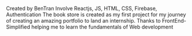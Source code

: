 Created by BenTran
Involve Reactjs, JS, HTML, CSS, Firebase, Authentication
The book store is created as my first project for my journey of creating an amazing portfolio to land an internship. 
Thanks to FrontEnd-Simplified helping me to learn the fundamentals of Web development
